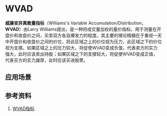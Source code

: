 # WVAD
**威廉变异离散量指标**（Williams's Variable Accumulation/Distribution，**WVAD**）由Larry Williams提出，是一种将成交量加权的量价指标。用于测量在开盘价和收盘价之间，买卖双方各自爆发力的程度。其主要的理论精髓在于重视一天中开盘价和收盘价之间的价位，将此区域之上的价位视为压力，此区域之下的价位视为支撑。如果区域之上的压力较大，将促使WVAD变成负值，代表卖方的实力强大，此时应该卖出持股；如果区域之下的支撑较大，将促使WVAD变成正值，代表买方的实力雄厚，此时应该买进股票。






## 应用场景

## 参考资料
1. [WVAD指标](http://baike.baidu.com/item/WVAD指标)
